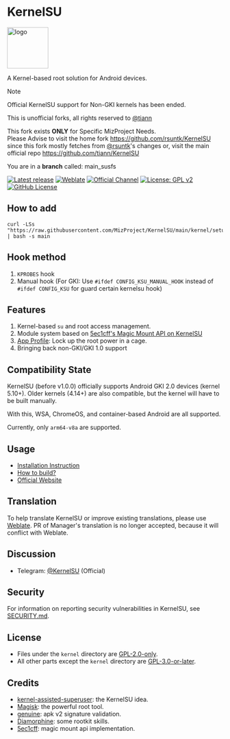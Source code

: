 # KernelSU

<img src="https://kernelsu.org/logo.png" style="width: 96px;" alt="logo">

A Kernel-based root solution for Android devices.

> [!NOTE]
> Official KernelSU support for Non-GKI kernels has been ended.
>
> This is unofficial forks, all rights reserved to [@tiann](https://github.com/tiann)
>
> This fork exists **ONLY** for Specific MizProject Needs.<br>
> Please Advise to visit the home fork https://github.com/rsuntk/KernelSU since this fork mostly fetches from [@rsuntk](https://github.com/rsuntk)'s changes or, visit the main official repo https://github.com/tiann/KernelSU<br>
>
>You are in a **branch** called: main_susfs

[![Latest release](https://img.shields.io/github/v/release/rsuntk/KernelSU?label=Release&logo=github)](https://github.com/tiann/KernelSU/releases/latest)
[![Weblate](https://img.shields.io/badge/Localization-Weblate-teal?logo=weblate)](https://hosted.weblate.org/engage/kernelsu)
[![Official Channel](https://img.shields.io/badge/Follow-Official_KSU_Telegram-blue.svg?logo=telegram)](https://t.me/KernelSU)
[![License: GPL v2](https://img.shields.io/badge/License-GPL%20v2-orange.svg?logo=gnu)](https://www.gnu.org/licenses/old-licenses/gpl-2.0.en.html)
[![GitHub License](https://img.shields.io/github/license/tiann/KernelSU?logo=gnu)](/LICENSE)

## How to add
```
curl -LSs "https://raw.githubusercontent.com/MizProject/KernelSU/main/kernel/setup.sh" | bash -s main
```

## Hook method

1. `KPROBES` hook
2. Manual hook (For GKI: Use `#ifdef CONFIG_KSU_MANUAL_HOOK` instead of `#ifdef CONFIG_KSU` for guard certain kernelsu hook)

## Features

1. Kernel-based `su` and root access management.
2. Module system based on [5ec1cff's Magic Mount API on KernelSU](https://github.com/5ec1cff/KernelSU)
3. [App Profile](https://kernelsu.org/guide/app-profile.html): Lock up the root power in a cage.
4. Bringing back non-GKI/GKI 1.0 support

## Compatibility State

KernelSU (before v1.0.0) officially supports Android GKI 2.0 devices (kernel 5.10+). Older kernels (4.14+) are also compatible, but the kernel will have to be built manually.

With this, WSA, ChromeOS, and container-based Android are all supported.

Currently, only `arm64-v8a` are supported.

## Usage

- [Installation Instruction](https://kernelsu.org/guide/installation.html)
- [How to build?](https://kernelsu.org/guide/how-to-build.html)
- [Official Website](https://kernelsu.org/)

## Translation

To help translate KernelSU or improve existing translations, please use [Weblate](https://hosted.weblate.org/engage/kernelsu/). PR of Manager's translation is no longer accepted, because it will conflict with Weblate.

## Discussion

- Telegram: [@KernelSU](https://t.me/KernelSU) (Official)

## Security

For information on reporting security vulnerabilities in KernelSU, see [SECURITY.md](/SECURITY.md).

## License

- Files under the `kernel` directory are [GPL-2.0-only](https://www.gnu.org/licenses/old-licenses/gpl-2.0.en.html).
- All other parts except the `kernel` directory are [GPL-3.0-or-later](https://www.gnu.org/licenses/gpl-3.0.html).

## Credits

- [kernel-assisted-superuser](https://git.zx2c4.com/kernel-assisted-superuser/about/): the KernelSU idea.
- [Magisk](https://github.com/topjohnwu/Magisk): the powerful root tool.
- [genuine](https://github.com/brevent/genuine/): apk v2 signature validation.
- [Diamorphine](https://github.com/m0nad/Diamorphine): some rootkit skills.
- [5ec1cff](https://github.com/5ec1cff): magic mount api implementation.
